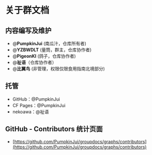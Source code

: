 # 关于群文档

## 内容编写及维护

- @**PumpkinJui** (南瓜汁，仓库所有者)
- @**YZBWDLT** (量筒，群主，仓库协作者)
- @**PigeonKI** (鸽子，仓库协作者)
- @**祉语**（仓库协作者）
- @**比翼鸟** (非管理，权限仅限食用指南北境部分)

## 托管

- GitHub：@PumpkinJui
- CF Pages：@PumpkinJui
- nekoawa：@祉语

## GitHub - Contributors 统计页面

- [https://github.com/PumpkinJui/groupdocs/graphs/contributors](https://github.com/PumpkinJui/groupdocs/graphs/contributors)